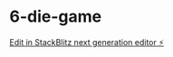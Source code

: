 # 6-die-game

[Edit in StackBlitz next generation editor ⚡️](https://stackblitz.com/~/github.com/gurssagar/6-die-game)